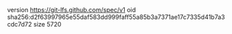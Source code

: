 version https://git-lfs.github.com/spec/v1
oid sha256:d2f63997965e55daf583dd999faff55a85b3a7371ae17c7335d41b7a3cdc7d72
size 5720
